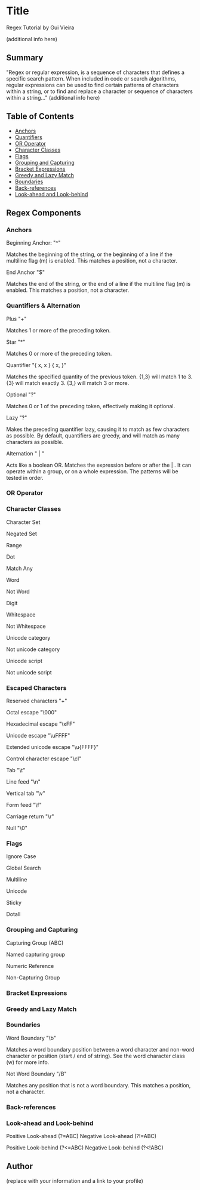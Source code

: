# Title 

Regex Tutorial by Gui Vieira

(additional info here)

## Summary

"Regex or regular expression, is a sequence of characters that defines a specific search pattern. When included in code or search algorithms, regular expressions can be used to find certain patterns of characters within a string, or to find and replace a character or sequence of characters within a string..." (additional info here)

## Table of Contents

- [Anchors](#anchors)
- [Quantifiers](#quantifiers)
- [OR Operator](#or-operator)
- [Character Classes](#character-classes)
- [Flags](#flags)
- [Grouping and Capturing](#grouping-and-capturing)
- [Bracket Expressions](#bracket-expressions)
- [Greedy and Lazy Match](#greedy-and-lazy-match)
- [Boundaries](#boundaries)
- [Back-references](#back-references)
- [Look-ahead and Look-behind](#look-ahead-and-look-behind)

## Regex Components



### Anchors

Beginning Anchor: "^"

  Matches the beginning of the string, or the beginning of a line if the multiline flag (m) is enabled. This matches a position, not a character.

End Anchor "$"

  Matches the end of the string, or the end of a line if the multiline flag (m) is enabled. This matches a position, not a character.

### Quantifiers & Alternation

Plus "+"

  Matches 1 or more of the preceding token.

Star "*"

  Matches 0 or more of the preceding token.

Quantifier "{ x, x } { x, }"

  Matches the specified quantity of the previous token. {1,3} will match 1 to 3. {3} will match exactly 3. {3,} will match 3 or more.

Optional "?"

  Matches 0 or 1 of the preceding token, effectively making it optional.

Lazy "?"

  Makes the preceding quantifier lazy, causing it to match as few characters as possible. By default, quantifiers are greedy, and will match as many characters as possible.

Alternation " | "

  Acts like a boolean OR. Matches the expression before or after the | .
  It can operate within a group, or on a whole expression. The patterns will be tested in order.

### OR Operator



### Character Classes

Character Set

Negated Set

Range

Dot

Match Any

Word

Not Word

Digit

Whitespace

Not Whitespace

Unicode category

Not unicode category

Unicode script

Not unicode script

### Escaped Characters

Reserved characters "\+"

Octal escape "\000"

Hexadecimal escape "\xFF"

Unicode escape "\uFFFF"

Extended unicode escape "\u{FFFF}"

Control character escape "\cI"

Tab "\t"

Line feed "\n"

Vertical tab "\v"

Form feed "\f"

Carriage return "\r"

Null "\0"

### Flags

Ignore Case

Global Search

Multiline

Unicode

Sticky

Dotall

### Grouping and Capturing

Capturing Group (ABC)

Named capturing group

Numeric Reference

Non-Capturing Group

### Bracket Expressions



### Greedy and Lazy Match



### Boundaries

Word Boundary "\b"

  Matches a word boundary position between a word character and non-word character or position (start / end of string). See the word character class (w) for more info.

Not Word Boundary "/B"

  Matches any position that is not a word boundary. This matches a position, not a character.

### Back-references



### Look-ahead and Look-behind

Positive Look-ahead (?=ABC)
Negative Look-ahead (?!=ABC)

Positive Look-behind (?<=ABC)
Negative Look-behind (?<!ABC)

## Author

(replace with your information and a link to your profile)

